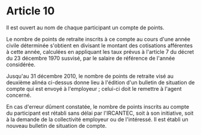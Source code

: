 # Article 10

Il est ouvert au nom de chaque participant un compte de points.

Le nombre de points de retraite inscrits à ce compte au cours d'une année civile déterminée s'obtient en divisant le montant des cotisations afférentes à cette année, calculées en appliquant les taux prévus à l'article 7 du décret du 23 décembre 1970 susvisé, par le salaire de référence de l'année considérée.

Jusqu'au 31 décembre 2010, le nombre de points de retraite visé au deuxième alinéa ci-dessus donne lieu à l'édition d'un bulletin de situation de compte qui est envoyé à l'employeur ; celui-ci doit le remettre à l'agent concerné.

En cas d'erreur dûment constatée, le nombre de points inscrits au compte du participant est rétabli sans délai par l'IRCANTEC, soit à son initiative, soit à la demande de la collectivité employeur ou de l'intéressé. Il est établi un nouveau bulletin de situation de compte.
